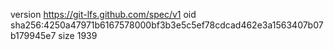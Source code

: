 version https://git-lfs.github.com/spec/v1
oid sha256:4250a47971b6167578000bf3b3e5c5ef78cdcad462e3a1563407b07b179945e7
size 1939
